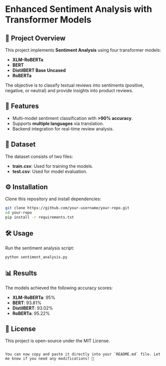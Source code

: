 
# Enhanced Sentiment Analysis with Transformer Models

## 📌 Project Overview
This project implements **Sentiment Analysis** using four transformer models:
- **XLM-RoBERTa**
- **BERT**
- **DistilBERT Base Uncased**
- **RoBERTa**

The objective is to classify textual reviews into sentiments (positive, negative, or neutral) and provide insights into product reviews.

## 🚀 Features
- Multi-model sentiment classification with **>90% accuracy**.
- Supports **multiple languages** via translation.
- Backend integration for real-time review analysis.

## 📂 Dataset
The dataset consists of two files:
- **train.csv**: Used for training the models.
- **test.csv**: Used for model evaluation.

## ⚙️ Installation
Clone this repository and install dependencies:

```bash
git clone https://github.com/your-username/your-repo.git
cd your-repo
pip install -r requirements.txt
```

## 🛠️ Usage
Run the sentiment analysis script:

```bash
python sentiment_analysis.py
```

## 📊 Results
The models achieved the following accuracy scores:
- **XLM-RoBERTa**: 95%
- **BERT**: 93.81%
- **DistilBERT**: 93.02%
- **RoBERTa**: 95.22%

## 📜 License
This project is open-source under the MIT License.
```

You can now copy and paste it directly into your `README.md` file. Let me know if you need any modifications! 🚀
